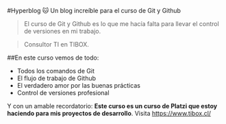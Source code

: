 #Hyperblog 🐱
Un blog increíble para el curso de Git y Github
>El curso de Git y Github es lo que me hacía falta para llevar el control de versiones en mi trabajo.

> Consultor TI en TIBOX.

##En este curso vemos de todo: 
* Todos los comandos de Git
* El flujo de trabajo de Github
* El verdadero amor por las buenas prácticas
* Control de versiones profesional

Y con un amable recordatorio: **Este curso es un curso de Platzi que estoy haciendo para mis proyectos de desarrollo**. Visita https://www.tibox.cl/